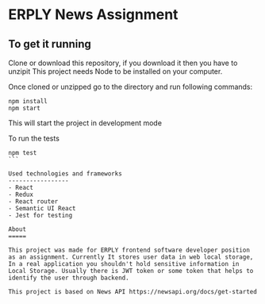ERPLY News Assignment
======================


To get it running
-----------------

Clone or download this repository, if you download it then you have to unzipit
This project needs Node to be installed on your computer.

Once cloned or unzipped go to the directory and run following commands:

```
npm install
npm start
```
This will start the project in development mode

To run the tests

````
npm test
```

Used technologies and frameworks
-----------------
- React
- Redux
- React router
- Semantic UI React
- Jest for testing

About
=====

This project was made for ERPLY frontend software developer position as an assignment. Currently It stores user data in web local storage, In a real application you shouldn't hold sensitive information in Local Storage. Usually there is JWT token or some token that helps to identify the user through backend.

This project is based on News API https://newsapi.org/docs/get-started